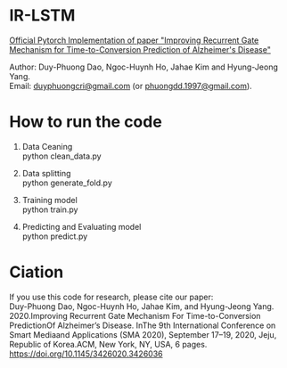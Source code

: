 # IR-LSTM
[Official Pytorch Implementation of paper "Improving Recurrent Gate Mechanism for Time-to-Conversion Prediction of Alzheimer's Disease"]( https://www.researchgate.net/publication/344349242_Improving_Recurrent_Gate_Mechanism_For_Time-to-Conversion_Prediction_Of_Alzheimer's_Disease)

Author: Duy-Phuong Dao, Ngoc-Huynh Ho, Jahae Kim and Hyung-Jeong Yang.                                                                   
Email: duyphuongcri@gmail.com (or phuongdd.1997@gmail.com).

# How to run the code
1. Data Ceaning                                                              
  python clean_data.py
  
2. Data splitting                                
  python generate_fold.py
  
3. Training model  
  python train.py
  
4. Predicting and Evaluating model   
  python predict.py

# Ciation
If you use this code for research, please cite our paper:                                     
Duy-Phuong Dao, Ngoc-Huynh Ho, Jahae Kim, and Hyung-Jeong Yang. 2020.Improving Recurrent Gate Mechanism For Time-to-Conversion PredictionOf Alzheimer’s Disease. InThe 9th International Conference on Smart Mediaand Applications (SMA 2020), September 17–19, 2020, Jeju, Republic of Korea.ACM, New York, NY, USA, 6 pages. https://doi.org/10.1145/3426020.3426036
